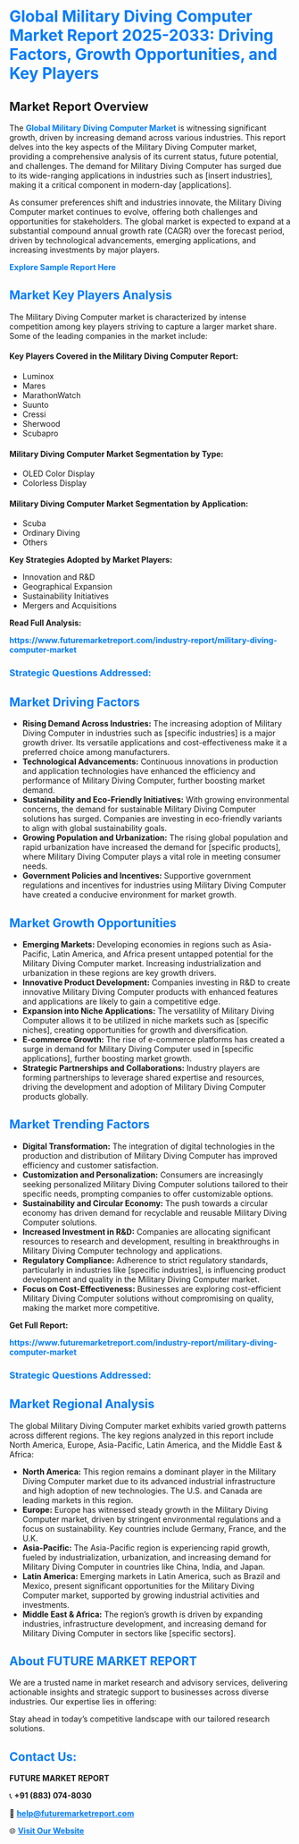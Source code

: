 <h1 style="color: #007BFF;">Global Military Diving Computer Market Report 2025-2033: Driving Factors, Growth Opportunities, and Key Players</h1>

<section id="overview">
<h2>Market Report Overview</h2>
<p>The <a href="https://www.futuremarketreport.com/industry-report/military-diving-computer-market" style="color: #007BFF; text-decoration: none;"><strong>Global Military Diving Computer Market</strong></a> is witnessing significant growth, driven by increasing demand across various industries. This report delves into the key aspects of the Military Diving Computer market, providing a comprehensive analysis of its current status, future potential, and challenges. The demand for Military Diving Computer has surged due to its wide-ranging applications in industries such as [insert industries], making it a critical component in modern-day [applications].</p>
<p>As consumer preferences shift and industries innovate, the Military Diving Computer market continues to evolve, offering both challenges and opportunities for stakeholders. The global market is expected to expand at a substantial compound annual growth rate (CAGR) over the forecast period, driven by technological advancements, emerging applications, and increasing investments by major players.</p>
</section>

<section id="overview">
<p><a href="https://www.futuremarketreport.com/request-sample/reportId=82210" style="color: #007BFF; text-decoration: none;"><strong>Explore Sample Report Here</strong></a></p>
</section>

<section id="key-players">
<h2 style="color: #007BFF;">Market Key Players Analysis</h2>
<p>The Military Diving Computer market is characterized by intense competition among key players striving to capture a larger market share. Some of the leading companies in the market include:</p>
<h4>Key Players Covered in the Military Diving Computer Report:</h4>
<ul><li>Luminox</li><li>Mares</li><li>MarathonWatch</li><li>Suunto</li><li>Cressi</li><li>Sherwood</li><li>Scubapro</li></ul>
<h4>Military Diving Computer Market Segmentation by Type:</h4>
<ul><li>OLED Color Display</li><li>Colorless Display</li></ul>

<h4>Military Diving Computer Market Segmentation by Application:</h4>
<ul><li>Scuba</li><li>Ordinary Diving</li><li>Others</li></ul>
<p><strong>Key Strategies Adopted by Market Players:</strong></p>
<ul>
<li>Innovation and R&D</li>
<li>Geographical Expansion</li>
<li>Sustainability Initiatives</li>
<li>Mergers and Acquisitions</li>
</ul>
</section>

<section>
<p><strong>Read Full Analysis: </strong></p><a href="https://www.futuremarketreport.com/industry-report/military-diving-computer-market" style="color: #007BFF; text-decoration: none;"><strong>https://www.futuremarketreport.com/industry-report/military-diving-computer-market</strong></a>
<h3 style="color: #007BFF;">Strategic Questions Addressed:</h3>
</section>

<section id="driving-factors">
<h2 style="color: #007BFF;">Market Driving Factors</h2>
<ul>
<li><strong>Rising Demand Across Industries:</strong> The increasing adoption of Military Diving Computer in industries such as [specific industries] is a major growth driver. Its versatile applications and cost-effectiveness make it a preferred choice among manufacturers.</li>
<li><strong>Technological Advancements:</strong> Continuous innovations in production and application technologies have enhanced the efficiency and performance of Military Diving Computer, further boosting market demand.</li>
<li><strong>Sustainability and Eco-Friendly Initiatives:</strong> With growing environmental concerns, the demand for sustainable Military Diving Computer solutions has surged. Companies are investing in eco-friendly variants to align with global sustainability goals.</li>
<li><strong>Growing Population and Urbanization:</strong> The rising global population and rapid urbanization have increased the demand for [specific products], where Military Diving Computer plays a vital role in meeting consumer needs.</li>
<li><strong>Government Policies and Incentives:</strong> Supportive government regulations and incentives for industries using Military Diving Computer have created a conducive environment for market growth.</li>
</ul>
</section>

<section id="growth-opportunities">
<h2 style="color: #007BFF;">Market Growth Opportunities</h2>
<ul>
<li><strong>Emerging Markets:</strong> Developing economies in regions such as Asia-Pacific, Latin America, and Africa present untapped potential for the Military Diving Computer market. Increasing industrialization and urbanization in these regions are key growth drivers.</li>
<li><strong>Innovative Product Development:</strong> Companies investing in R&D to create innovative Military Diving Computer products with enhanced features and applications are likely to gain a competitive edge.</li>
<li><strong>Expansion into Niche Applications:</strong> The versatility of Military Diving Computer allows it to be utilized in niche markets such as [specific niches], creating opportunities for growth and diversification.</li>
<li><strong>E-commerce Growth:</strong> The rise of e-commerce platforms has created a surge in demand for Military Diving Computer used in [specific applications], further boosting market growth.</li>
<li><strong>Strategic Partnerships and Collaborations:</strong> Industry players are forming partnerships to leverage shared expertise and resources, driving the development and adoption of Military Diving Computer products globally.</li>
</ul>
</section>

<section id="trending-factors">
<h2 style="color: #007BFF;">Market Trending Factors</h2>
<ul>
<li><strong>Digital Transformation:</strong> The integration of digital technologies in the production and distribution of Military Diving Computer has improved efficiency and customer satisfaction.</li>
<li><strong>Customization and Personalization:</strong> Consumers are increasingly seeking personalized Military Diving Computer solutions tailored to their specific needs, prompting companies to offer customizable options.</li>
<li><strong>Sustainability and Circular Economy:</strong> The push towards a circular economy has driven demand for recyclable and reusable Military Diving Computer solutions.</li>
<li><strong>Increased Investment in R&D:</strong> Companies are allocating significant resources to research and development, resulting in breakthroughs in Military Diving Computer technology and applications.</li>
<li><strong>Regulatory Compliance:</strong> Adherence to strict regulatory standards, particularly in industries like [specific industries], is influencing product development and quality in the Military Diving Computer market.</li>
<li><strong>Focus on Cost-Effectiveness:</strong> Businesses are exploring cost-efficient Military Diving Computer solutions without compromising on quality, making the market more competitive.</li>
</ul>
</section>

<section>
<p><strong>Get Full Report: </strong></p><a href="https://www.futuremarketreport.com/industry-report/military-diving-computer-market" style="color: #007BFF; text-decoration: none;"><strong>https://www.futuremarketreport.com/industry-report/military-diving-computer-market</strong></a>
<h3 style="color: #007BFF;">Strategic Questions Addressed:</h3>
</section>


<section id="regional-analysis">
<h2 style="color: #007BFF;">Market Regional Analysis</h2>
<p>The global Military Diving Computer market exhibits varied growth patterns across different regions. The key regions analyzed in this report include North America, Europe, Asia-Pacific, Latin America, and the Middle East & Africa:</p>
<ul>
<li><strong>North America:</strong> This region remains a dominant player in the Military Diving Computer market due to its advanced industrial infrastructure and high adoption of new technologies. The U.S. and Canada are leading markets in this region.</li>
<li><strong>Europe:</strong> Europe has witnessed steady growth in the Military Diving Computer market, driven by stringent environmental regulations and a focus on sustainability. Key countries include Germany, France, and the U.K.</li>
<li><strong>Asia-Pacific:</strong> The Asia-Pacific region is experiencing rapid growth, fueled by industrialization, urbanization, and increasing demand for Military Diving Computer in countries like China, India, and Japan.</li>
<li><strong>Latin America:</strong> Emerging markets in Latin America, such as Brazil and Mexico, present significant opportunities for the Military Diving Computer market, supported by growing industrial activities and investments.</li>
<li><strong>Middle East & Africa:</strong> The region’s growth is driven by expanding industries, infrastructure development, and increasing demand for Military Diving Computer in sectors like [specific sectors].</li>
</ul>
</section>

<footer>
<h2 style="color: #007BFF;">About FUTURE MARKET REPORT</h2>
<p>We are a trusted name in market research and advisory services, delivering actionable insights and strategic support to businesses across diverse industries. Our expertise lies in offering:</p>

<p>Stay ahead in today’s competitive landscape with our tailored research solutions.</p>

<h2 style="color: #007BFF;">Contact Us:</h2>
<p><strong>FUTURE MARKET REPORT</strong></p>
<p>📞 <strong>+91 (883) 074-8030</strong></p>
<p>📧 <strong><a href="mailto:help@futuremarketreport.com" style="color: #007BFF;">help@futuremarketreport.com</a></strong></p>
<p>🌐 <strong><a href="https://www.futuremarketreport.com/" style="color: #007BFF;">Visit Our Website</a></strong></p>
</footer>
